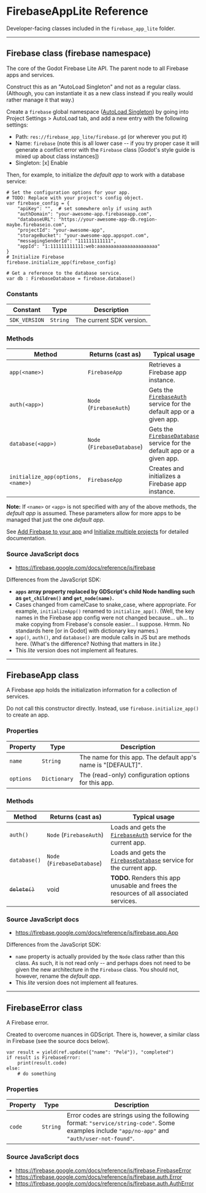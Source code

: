 # FirebaseAppLite Reference

Developer-facing classes included in the `firebase_app_lite` folder.


---

## Firebase class (firebase namespace)

The core of the Godot Firebase Lite API.  The parent node to all Firebase apps and services.

Construct this as an "AutoLoad Singleton" and not as a regular class.  (Although, you can instantiate it as a new class instead if you really would rather manage it that way.)

Create a `firebase` global namespace ([AutoLoad Singleton](https://docs.godotengine.org/en/stable/getting_started/step_by_step/singletons_autoload.html#autoload)) by going into Project Settings > AutoLoad tab, and add a new entry with the following settings:
- Path: `res://firebase_app_lite/firebase.gd` (or wherever you put it)
- Name: `firebase` (note this is all lower case -- if you try proper case it will generate a conflict error with the `Firebase` class [Godot's style guide is mixed up about class instances])
- Singleton: [x] Enable

Then, for example, to initialize the _default app_ to work with a database service:

```gdscript
# Set the configuration options for your app.
# TODO: Replace with your project's config object.
var firebase_config = {
    "apiKey": "",  # set somewhere only if using auth
    "authDomain": "your-awesome-app.firebaseapp.com",
    "databaseURL": "https://your-awesome-app-db.region-maybe.firebaseio.com",
    "projectId": "your-awesome-app",
    "storageBucket": "your-awesome-app.appspot.com",
    "messagingSenderId": "111111111111",
    "appId": "1:111111111111:web:aaaaaaaaaaaaaaaaaaaaaa"
}
# Initialize Firebase
firebase.initialize_app(firebase_config)

# Get a reference to the database service.
var db : FirebaseDatabase = firebase.database()
```

### Constants

| Constant | Type | Description |
|----------|------|-------------|
| `SDK_VERSION` | `String` | The current SDK version. |

### Methods

| Method | Returns (cast as) | Typical usage |
|--------|-------------------|---------------|
| `app(<name>)`     | `FirebaseApp`             | Retrieves a Firebase app instance. |
| `auth(<app>)`     | `Node` (`FirebaseAuth`)     | Gets the [`FirebaseAuth`](auth.md) service for the default app or a given app. |
| `database(<app>)` | `Node` (`FirebaseDatabase`) | Gets the [`FirebaseDatabase`](database.md) service for the default app or a given app. |
| `initialize_app(options, <name>)` | `FirebaseApp` | Creates and initializes a Firebase app instance. |

**Note:** If `<name>` or `<app>` is not specified with any of the above methods, the _default app_ is assumed.  These parameters allow for more apps to be managed that just the one _default app_.

See [Add Firebase to your app](https://firebase.google.com/docs/web/setup#add_firebase_to_your_app) and [Initialize multiple projects](https://firebase.google.com/docs/web/learn-more#multiple-projects) for detailed documentation.

### Source JavaScript docs

- https://firebase.google.com/docs/reference/js/firebase

Differences from the JavaScript SDK:

- **`apps` array property replaced by GDScript's child Node handling such as `get_children()` and `get_node(name)`.**
- Cases changed from camelCase to snake_case, where appropriate.  For example, `initializeApp()` renamed to `initialize_app()`.  (Well, the key names in the Firebase app config were not changed because... uh... to make copying from Firebase's console easier... I suppose.  Hrmm.  No standards here [or in Godot] with dictionary key names.)
- `app()`, `auth()`, and `database()` are module calls in JS but are methods here.  (What's the difference?  Nothing that matters in _lite_.)
- This _lite_ version does not implement all features.


---

## FirebaseApp class

A Firebase app holds the initialization information for a collection of services.

Do not call this constructor directly. Instead, use `firebase.initialize_app()` to create an app.

### Properties

| Property | Type | Description |
|----------|------|-------------|
| `name`    | `String`     | The name for this app.  The default app's name is "\[DEFAULT\]". |
| `options` | `Dictionary` | The (read-only) configuration options for this app. |

### Methods

| Method | Returns (cast as) | Typical usage |
|--------|-------------------|---------------|
| `auth()`     | `Node` (`FirebaseAuth`)     | Loads and gets the [`FirebaseAuth`](auth.md) service for the current app. |
| `database()` | `Node` (`FirebaseDatabase`) | Loads and gets the [`FirebaseDatabase`](database.md) service for the current app. |
| ~~`delete()`~~   | void                      | **TODO.** Renders this app unusable and frees the resources of all associated services. |

### Source JavaScript docs

- https://firebase.google.com/docs/reference/js/firebase.app.App

Differences from the JavaScript SDK:

- `name` property is actually provided by the `Node` class rather than this class.  As such, it is not read only -- and perhaps does not need to be given the new architecture in the `Firebase` class.  You should not, however, rename the _default app_.
- This _lite_ version does not implement all features.


---

## FirebaseError class

A Firebase error.

Created to overcome nuances in GDScript.  There is, however, a similar class in Firebase (see the source docs below).

```gdscript
var result = yield(ref.update({"name": "Pelé"}), "completed")
if result is FirebaseError:
    print(result.code)
else:
    # do something
```

### Properties

| Property | Type | Description |
|----------|------|-------------|
| `code` | `String` | Error codes are strings using the following format: `"service/string-code"`.  Some examples include `"app/no-app"` and `"auth/user-not-found"`. |

### Source JavaScript docs

- https://firebase.google.com/docs/reference/js/firebase.FirebaseError
- https://firebase.google.com/docs/reference/js/firebase.auth.Error
- https://firebase.google.com/docs/reference/js/firebase.auth.AuthError

